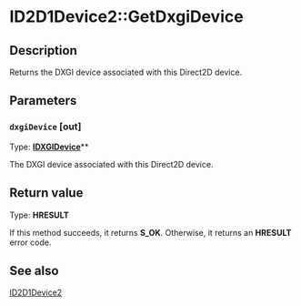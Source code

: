 # ID2D1Device2::GetDxgiDevice

## Description

Returns the DXGI device associated with this Direct2D device.

## Parameters

### `dxgiDevice` [out]

Type: **[IDXGIDevice](https://learn.microsoft.com/windows/desktop/api/dxgi/nn-dxgi-idxgidevice)****

The DXGI device associated with this Direct2D device.

## Return value

Type: **HRESULT**

If this method succeeds, it returns **S_OK**. Otherwise, it returns an **HRESULT** error code.

## See also

[ID2D1Device2](https://learn.microsoft.com/windows/desktop/api/d2d1_3/nn-d2d1_3-id2d1device2)